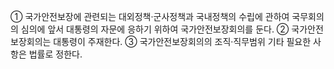 ① 국가안전보장에 관련되는 대외정책·군사정책과 국내정책의 수립에 관하여 국무회의의 심의에 앞서 대통령의 자문에 응하기 위하여 국가안전보장회의를 둔다.
② 국가안전보장회의는 대통령이 주재한다.
③ 국가안전보장회의의 조직·직무범위 기타 필요한 사항은 법률로 정한다.
